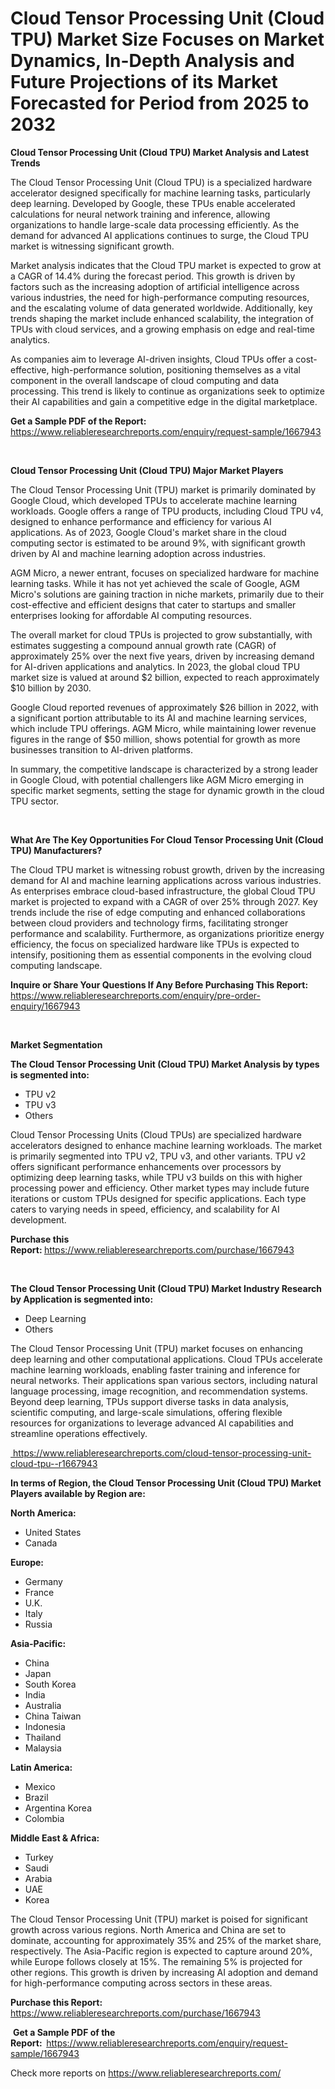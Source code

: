 <p><h1>Cloud Tensor Processing Unit (Cloud TPU) Market Size Focuses on Market Dynamics, In-Depth Analysis and Future Projections of its Market Forecasted for Period from 2025 to 2032</h1></p><p><strong>Cloud Tensor Processing Unit (Cloud TPU) Market Analysis and Latest Trends</strong></p>
<p><p>The Cloud Tensor Processing Unit (Cloud TPU) is a specialized hardware accelerator designed specifically for machine learning tasks, particularly deep learning. Developed by Google, these TPUs enable accelerated calculations for neural network training and inference, allowing organizations to handle large-scale data processing efficiently. As the demand for advanced AI applications continues to surge, the Cloud TPU market is witnessing significant growth.</p><p>Market analysis indicates that the Cloud TPU market is expected to grow at a CAGR of 14.4% during the forecast period. This growth is driven by factors such as the increasing adoption of artificial intelligence across various industries, the need for high-performance computing resources, and the escalating volume of data generated worldwide. Additionally, key trends shaping the market include enhanced scalability, the integration of TPUs with cloud services, and a growing emphasis on edge and real-time analytics.</p><p>As companies aim to leverage AI-driven insights, Cloud TPUs offer a cost-effective, high-performance solution, positioning themselves as a vital component in the overall landscape of cloud computing and data processing. This trend is likely to continue as organizations seek to optimize their AI capabilities and gain a competitive edge in the digital marketplace.</p></p>
<p><strong>Get a Sample PDF of the Report:&nbsp;</strong> <a href="https://www.reliableresearchreports.com/enquiry/request-sample/1667943?utm_campaign=3313&utm_medium=2&utm_source=Github&utm_content=ia&utm_term=11032025&utm_id=cloud-tensor-processing-unit-cloud-tpu">https://www.reliableresearchreports.com/enquiry/request-sample/1667943</a></p>
<p>&nbsp;</p>
<p><strong>Cloud Tensor Processing Unit (Cloud TPU) Major Market Players</strong></p>
<p><p>The Cloud Tensor Processing Unit (TPU) market is primarily dominated by Google Cloud, which developed TPUs to accelerate machine learning workloads. Google offers a range of TPU products, including Cloud TPU v4, designed to enhance performance and efficiency for various AI applications. As of 2023, Google Cloud's market share in the cloud computing sector is estimated to be around 9%, with significant growth driven by AI and machine learning adoption across industries.</p><p>AGM Micro, a newer entrant, focuses on specialized hardware for machine learning tasks. While it has not yet achieved the scale of Google, AGM Micro's solutions are gaining traction in niche markets, primarily due to their cost-effective and efficient designs that cater to startups and smaller enterprises looking for affordable AI computing resources.</p><p>The overall market for cloud TPUs is projected to grow substantially, with estimates suggesting a compound annual growth rate (CAGR) of approximately 25% over the next five years, driven by increasing demand for AI-driven applications and analytics. In 2023, the global cloud TPU market size is valued at around $2 billion, expected to reach approximately $10 billion by 2030.</p><p>Google Cloud reported revenues of approximately $26 billion in 2022, with a significant portion attributable to its AI and machine learning services, which include TPU offerings. AGM Micro, while maintaining lower revenue figures in the range of $50 million, shows potential for growth as more businesses transition to AI-driven platforms.</p><p>In summary, the competitive landscape is characterized by a strong leader in Google Cloud, with potential challengers like AGM Micro emerging in specific market segments, setting the stage for dynamic growth in the cloud TPU sector.</p></p>
<p>&nbsp;</p>
<p><strong>What Are The Key Opportunities For Cloud Tensor Processing Unit (Cloud TPU) Manufacturers?</strong></p>
<p><p>The Cloud TPU market is witnessing robust growth, driven by the increasing demand for AI and machine learning applications across various industries. As enterprises embrace cloud-based infrastructure, the global Cloud TPU market is projected to expand with a CAGR of over 25% through 2027. Key trends include the rise of edge computing and enhanced collaborations between cloud providers and technology firms, facilitating stronger performance and scalability. Furthermore, as organizations prioritize energy efficiency, the focus on specialized hardware like TPUs is expected to intensify, positioning them as essential components in the evolving cloud computing landscape.</p></p>
<p><strong>Inquire or Share Your Questions If Any Before Purchasing This Report:</strong> <a href="https://www.reliableresearchreports.com/enquiry/pre-order-enquiry/1667943?utm_campaign=3313&utm_medium=2&utm_source=Github&utm_content=ia&utm_term=11032025&utm_id=cloud-tensor-processing-unit-cloud-tpu">https://www.reliableresearchreports.com/enquiry/pre-order-enquiry/1667943</a></p>
<p>&nbsp;</p>
<p><strong>Market Segmentation</strong></p>
<p><strong>The Cloud Tensor Processing Unit (Cloud TPU) Market Analysis by types is segmented into:</strong></p>
<p><ul><li>TPU v2</li><li>TPU v3</li><li>Others</li></ul></p>
<p><p>Cloud Tensor Processing Units (Cloud TPUs) are specialized hardware accelerators designed to enhance machine learning workloads. The market is primarily segmented into TPU v2, TPU v3, and other variants. TPU v2 offers significant performance enhancements over processors by optimizing deep learning tasks, while TPU v3 builds on this with higher processing power and efficiency. Other market types may include future iterations or custom TPUs designed for specific applications. Each type caters to varying needs in speed, efficiency, and scalability for AI development.</p></p>
<p><strong>Purchase this Report:&nbsp;</strong><a href="https://www.reliableresearchreports.com/purchase/1667943?utm_campaign=3313&utm_medium=2&utm_source=Github&utm_content=ia&utm_term=11032025&utm_id=cloud-tensor-processing-unit-cloud-tpu">https://www.reliableresearchreports.com/purchase/1667943</a></p>
<p>&nbsp;</p>
<p><strong>The Cloud Tensor Processing Unit (Cloud TPU) Market Industry Research by Application is segmented into:</strong></p>
<p><ul><li>Deep Learning</li><li>Others</li></ul></p>
<p><p>The Cloud Tensor Processing Unit (TPU) market focuses on enhancing deep learning and other computational applications. Cloud TPUs accelerate machine learning workloads, enabling faster training and inference for neural networks. Their applications span various sectors, including natural language processing, image recognition, and recommendation systems. Beyond deep learning, TPUs support diverse tasks in data analysis, scientific computing, and large-scale simulations, offering flexible resources for organizations to leverage advanced AI capabilities and streamline operations effectively.</p></p>
<p><a href="https://www.reliableresearchreports.com/cloud-tensor-processing-unit-cloud-tpu--r1667943?utm_campaign=3313&utm_medium=2&utm_source=Github&utm_content=ia&utm_term=11032025&utm_id=cloud-tensor-processing-unit-cloud-tpu">&nbsp;https://www.reliableresearchreports.com/cloud-tensor-processing-unit-cloud-tpu--r1667943</a></p>
<p><strong>In terms of Region, the Cloud Tensor Processing Unit (Cloud TPU) Market Players available by Region are:</strong></p>
<p>
    <p> <strong> North America: </strong>
        <ul>
            <li>United States</li>
            <li>Canada</li>
        </ul>
        </p> 
    <p> <strong> Europe: </strong>
        <ul>
            <li>Germany</li>
            <li>France</li>
            <li>U.K.</li>
            <li>Italy</li>
            <li>Russia</li>
        </ul>
        </p> 
    <p> <strong> Asia-Pacific: </strong>
        <ul>
            <li>China</li>
            <li>Japan</li>
            <li>South Korea</li>
            <li>India</li>
            <li>Australia</li>
            <li>China Taiwan</li>
            <li>Indonesia</li>
            <li>Thailand</li>
            <li>Malaysia</li>
        </ul>
        </p> 
    <p> <strong> Latin America: </strong>
        <ul>
            <li>Mexico</li>
            <li>Brazil</li>
            <li>Argentina Korea</li>
            <li>Colombia</li>
        </ul>
        </p> 
    <p> <strong> Middle East & Africa: </strong>
        <ul>
            <li>Turkey</li>
            <li>Saudi</li>
            <li>Arabia</li>
            <li>UAE</li>
            <li>Korea</li>
        </ul>
    </p>
    </p>
<p><p>The Cloud Tensor Processing Unit (TPU) market is poised for significant growth across various regions. North America and China are set to dominate, accounting for approximately 35% and 25% of the market share, respectively. The Asia-Pacific region is expected to capture around 20%, while Europe follows closely at 15%. The remaining 5% is projected for other regions. This growth is driven by increasing AI adoption and demand for high-performance computing across sectors in these areas.</p></p>
<p><strong>Purchase this Report: </strong><a href="https://www.reliableresearchreports.com/purchase/1667943?utm_campaign=3313&utm_medium=2&utm_source=Github&utm_content=ia&utm_term=11032025&utm_id=cloud-tensor-processing-unit-cloud-tpu">https://www.reliableresearchreports.com/purchase/1667943</a></p>
<p>&nbsp;<strong>Get a Sample PDF of the Report:&nbsp;&nbsp;</strong><a href="https://www.reliableresearchreports.com/enquiry/request-sample/1667943?utm_campaign=3313&utm_medium=2&utm_source=Github&utm_content=ia&utm_term=11032025&utm_id=cloud-tensor-processing-unit-cloud-tpu">https://www.reliableresearchreports.com/enquiry/request-sample/1667943</a></p>
<p><strong></strong></p>
<p>Check more reports on <a href="https://www.reliableresearchreports.com/?utm_campaign=3313&utm_medium=2&utm_source=Github&utm_content=ia&utm_term=11032025&utm_id=cloud-tensor-processing-unit-cloud-tpu">https://www.reliableresearchreports.com/</a></p>
